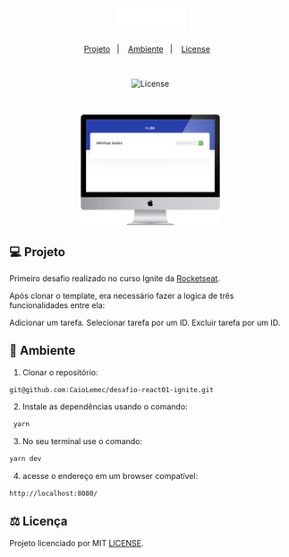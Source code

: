 <h1 align="center">
    <img alt="logo" title="to-do" src="./public/logo.svg" width="25%" />
</h1>

<p align="center">
  <a href="#-projeto">Projeto</a>&nbsp;&nbsp;&nbsp;|&nbsp;&nbsp;&nbsp;
  <a href="#-ambiente">Ambiente</a>&nbsp;&nbsp;&nbsp;|&nbsp;&nbsp;&nbsp;
  <a href="#%EF%B8%8F-licença">License</a>&nbsp;&nbsp;&nbsp;
</p>
<br>

<p align="center">
  <img  src="https://img.shields.io/static/v1?label=license&message=MIT&color=9cf&labelColor=white" alt="License">
</p>
<br>

<p align="center">
 <img alt="mockup" src="./public/to-do.png" width="50%">
</p>

## 💻 Projeto

Primeiro desafio realizado no curso Ignite da [Rocketseat](https://rocketseat.com.br/).

Após clonar o template, era necessário fazer a logica de três funcionalidades entre ela:

Adicionar um tarefa.
Selecionar tarefa por um ID.
Excluir tarefa por um ID.

## 📝 Ambiente

1. Clonar o repositório:

```bash
git@github.com:CaioLemec/desafio-react01-ignite.git
```

2. Instale as dependências usando o comando:

```bash
 yarn
```

3. No seu terminal use o comando:

```bash
yarn dev
```

4. acesse o endereço em um browser compatível:

```bash
http://localhost:8080/
```

## ⚖️ Licença

Projeto licenciado por MIT [LICENSE](./LICENSE).
